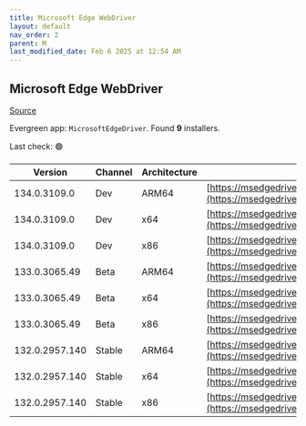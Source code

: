 ```yaml
---
title: Microsoft Edge WebDriver
layout: default
nav_order: 2
parent: M
last_modified_date: Feb 6 2025 at 12:54 AM
---
```


## Microsoft Edge WebDriver

[Source](https://www.microsoft.com/edge)

Evergreen app: `MicrosoftEdgeDriver`. Found **9** installers.

Last check: 🟢

| Version        | Channel | Architecture | URI                                                                                                                                              |
| -------------- | ------- | ------------ | ------------------------------------------------------------------------------------------------------------------------------------------------ |
| 134.0.3109.0   | Dev     | ARM64        | [https://msedgedriver.azureedge.net/134.0.3109.0/edgedriver_arm64.zip](https://msedgedriver.azureedge.net/134.0.3109.0/edgedriver_arm64.zip)     |
| 134.0.3109.0   | Dev     | x64          | [https://msedgedriver.azureedge.net/134.0.3109.0/edgedriver_win64.zip](https://msedgedriver.azureedge.net/134.0.3109.0/edgedriver_win64.zip)     |
| 134.0.3109.0   | Dev     | x86          | [https://msedgedriver.azureedge.net/134.0.3109.0/edgedriver_win32.zip](https://msedgedriver.azureedge.net/134.0.3109.0/edgedriver_win32.zip)     |
| 133.0.3065.49  | Beta    | ARM64        | [https://msedgedriver.azureedge.net/133.0.3065.49/edgedriver_arm64.zip](https://msedgedriver.azureedge.net/133.0.3065.49/edgedriver_arm64.zip)   |
| 133.0.3065.49  | Beta    | x64          | [https://msedgedriver.azureedge.net/133.0.3065.49/edgedriver_win64.zip](https://msedgedriver.azureedge.net/133.0.3065.49/edgedriver_win64.zip)   |
| 133.0.3065.49  | Beta    | x86          | [https://msedgedriver.azureedge.net/133.0.3065.49/edgedriver_win32.zip](https://msedgedriver.azureedge.net/133.0.3065.49/edgedriver_win32.zip)   |
| 132.0.2957.140 | Stable  | ARM64        | [https://msedgedriver.azureedge.net/132.0.2957.140/edgedriver_arm64.zip](https://msedgedriver.azureedge.net/132.0.2957.140/edgedriver_arm64.zip) |
| 132.0.2957.140 | Stable  | x64          | [https://msedgedriver.azureedge.net/132.0.2957.140/edgedriver_win64.zip](https://msedgedriver.azureedge.net/132.0.2957.140/edgedriver_win64.zip) |
| 132.0.2957.140 | Stable  | x86          | [https://msedgedriver.azureedge.net/132.0.2957.140/edgedriver_win32.zip](https://msedgedriver.azureedge.net/132.0.2957.140/edgedriver_win32.zip) |

